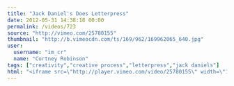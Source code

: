 ```yaml
---
title: "Jack Daniel's Does Letterpress"
date: 2012-05-31 14:38:18 00:00
permalink: /videos/723
source: "http://vimeo.com/25780155"
thumbnail: "http://b.vimeocdn.com/ts/169/962/169962065_640.jpg"
user:
  username: "im_cr"
  name: "Cortney Robinson"
tags: ["creativity","creative process","letterpress","jack daniels"]
html: "<iframe src=\"http://player.vimeo.com/video/25780155\" width=\"1280\" height=\"720\" frameborder=\"0\" webkitAllowFullScreen mozallowfullscreen allowFullScreen></iframe>"
---
```


